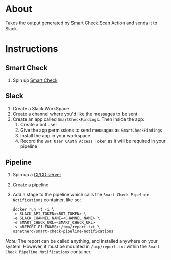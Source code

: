 # About

Takes the output generated by [Smart Check Scan Action](https://github.com/deep-security/smartcheck-scan-action) and sends it to Slack.

# Instructions
## Smart Check

1. Spin up [Smart Check](https://github.com/OzNetNerd/Deep-Security-Smart-Check-Demo) 

## Slack

1. Create a Slack WorkSpace
2. Create a channel where you'd like the messages to be sent
2. Create an app called `SmartCheckFindings`. Then inside the app:
	1. Create a bot user
	2. Give the app permissions to send messages as `SmartCheckFindings`
	3. Install the app in your workspace
	4. Record the `Bot User OAuth Access Token` as it will be required in your pipeline
	
## Pipeline

1. Spin up a [CI/CD server](https://github.com/OzNetNerd/Packer-Gitlab)
2. Create a pipeline
3. Add a stage to the pipeline which calls the `Smart Check Pipeline Notifications` container, like so:

	```
	docker run -t -i \
	-e SLACK_API_TOKEN=<BOT_TOKEN> \
	-e SLACK_CHANNEL_NAME=<CHANNEL_NAME> \
	-e SMART_CHECK_URL=<SMART_CHECK_URL> 
	-v <REPORT_FILENAME>:/tmp/report.txt \
	oznetnerd/smart-check-pipeline-notifications
	```
	
*Note:* The report can be called anything, and installed anywhere on your system. However, it must be mounted in `/tmp/report.txt` within the `Smart Check Pipeline Notifications` container.
  